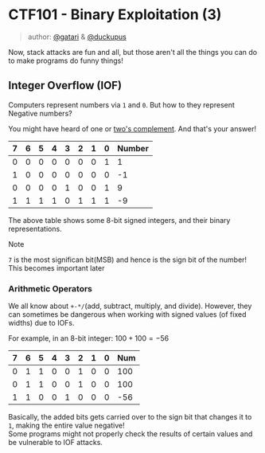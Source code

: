 # CTF101 - Binary Exploitation (3)
> author: [@gatari](https://github.com/gatariee) & [@duckupus](https://github.com/duckupus)

Now, stack attacks are fun and all, but those aren't all the things you can do to make programs do funny things!
## Integer Overflow (IOF)
Computers represent numbers via `1` and `0`. But how to they represent Negative numbers?

You might have heard of one or [two's complement](https://en.wikipedia.org/wiki/Two%27s_complement). And that's your answer!

| 7 | 6 | 5 | 4 | 3 | 2 | 1 | 0 | Number |
|---|---|---|---|---|---|---|---|--------|
| 0 | 0 | 0 | 0 | 0 | 0 | 0 | 1 |    1   |
| 1 | 0 | 0 | 0 | 0 | 0 | 0 | 0 |   -1   |
| 0 | 0 | 0 | 0 | 1 | 0 | 0 | 1 |    9   |
| 1 | 1 | 1 | 1 | 0 | 1 | 1 | 1 |   -9   |

The above table shows some 8-bit signed integers, and their binary representations.

> [!NOTE]
> `7` is the most significan bit(MSB) and hence is the sign bit of the number! This becomes important later

### Arithmetic Operators
We all know about `+-*/`(add, subtract, multiply, and divide). <!-- That being good albums -->
However, they can sometimes be dangerous when working with signed values (of fixed widths) due to IOFs.

For example, in an 8-bit integer: $100 + 100 = -56$

| 7 | 6 | 5 | 4 | 3 | 2 | 1 | 0 | Num |
|---|---|---|---|---|---|---|---|-----|
| 0 | 1 | 1 | 0 | 0 | 1 | 0 | 0 | 100 |
| 0 | 1 | 1 | 0 | 0 | 1 | 0 | 0 | 100 |
| 1 | 1 | 0 | 0 | 1 | 0 | 0 | 0 | -56 |

Basically, the added bits gets carried over to the sign bit that changes it to `1`, making the entire value negative! \
Some programs might not properly check the results of certain values and be vulnerable to IOF attacks.

